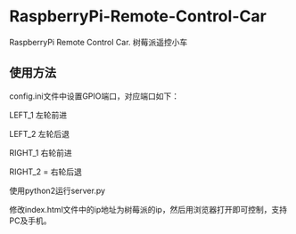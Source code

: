 # RaspberryPi-Remote-Control-Car
RaspberryPi Remote Control Car. 树莓派遥控小车

## 使用方法
config.ini文件中设置GPIO端口，对应端口如下：

LEFT_1 左轮前进

LEFT_2  左轮后退

RIGHT_1 右轮前进

RIGHT_2 = 右轮后退

使用python2运行server.py

修改index.html文件中的ip地址为树莓派的ip，然后用浏览器打开即可控制，支持PC及手机。

